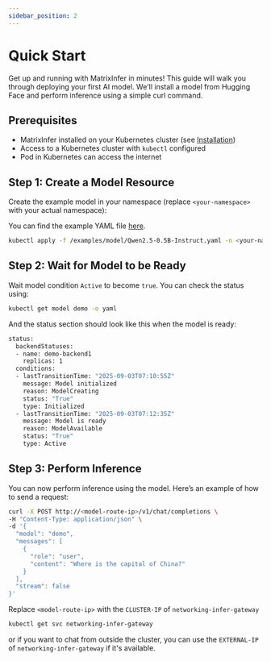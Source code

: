 ```yaml
---
sidebar_position: 2
---
```


# Quick Start

Get up and running with MatrixInfer in minutes! This guide will walk you through deploying your first AI model.
We'll install a model from Hugging Face and perform inference using a simple curl command.

## Prerequisites

- MatrixInfer installed on your Kubernetes cluster (see [Installation](./installation.md))
- Access to a Kubernetes cluster with `kubectl` configured
- Pod in Kubernetes can access the internet

## Step 1: Create a Model Resource

Create the example model in your namespace (replace `<your-namespace>` with your actual namespace):

You can find the example YAML
file [here](https://github.com/matrixinfer-ai/matrixinfer/tree/main/examples/model/Qwen2.5-0.5B-Instruct.yaml).

```bash
kubectl apply -f /examples/model/Qwen2.5-0.5B-Instruct.yaml -n <your-namespace>
```

## Step 2: Wait for Model to be Ready

Wait model condition `Active` to become `true`. You can check the status using:

```bash
kubectl get model demo -o yaml
```

And the status section should look like this when the model is ready:

```bash
status:
  backendStatuses:
  - name: demo-backend1
    replicas: 1
  conditions:
  - lastTransitionTime: "2025-09-03T07:10:55Z"
    message: Model initialized
    reason: ModelCreating
    status: "True"
    type: Initialized
  - lastTransitionTime: "2025-09-03T07:12:35Z"
    message: Model is ready
    reason: ModelAvailable
    status: "True"
    type: Active
```

## Step 3: Perform Inference

You can now perform inference using the model. Here’s an example of how to send a request:

```bash
curl -X POST http://<model-route-ip>/v1/chat/completions \
-H "Content-Type: application/json" \
-d '{
  "model": "demo",
  "messages": [
    {
      "role": "user",
      "content": "Where is the capital of China?"
    }
  ],
  "stream": false
}'
```

Replace `<model-route-ip>` with the `CLUSTER-IP` of `networking-infer-gateway`

```bash
kubectl get svc networking-infer-gateway
```

or if you want to chat from outside the cluster, you can use the `EXTERNAL-IP` of `networking-infer-gateway` if it's
available.
